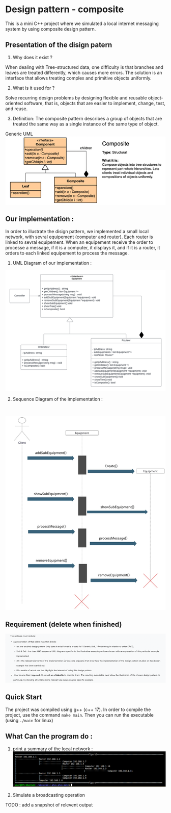 # Design pattern - composite
This is a mini C++ project where we simulated a local internet messaging system by using composite design pattern.


## Presentation of the disign patern

1. Why does it exist ? 
                           
When dealing with Tree-structured data, one difficulty is that branches and leaves are treated differently, which causes more errors. The solution is an interface that allows treating complex and primitive objects uniformly.

2. What is it used for ?
 
Solve recurring design problems by designing flexible and reusable object-oriented software, that is, objects that are easier to implement, change, test, and reuse.

3. Definition:
The composite pattern describes a group of objects that are treated the same way as a single instance of the same type of object. <br />
 
Generic UML <br />
![img.png](img.png)


## Our implementation :
In order to illustrate the disign pattern, we implemented a small local network, with sevral equipement (computer and router). Each router is linked to sevral equipement. When an equipement receive the order to processe a message, if it is a computer, it displays it, and if it is a router, it orders to each linked equipement to process the message. <br />
1. UML Diagram of our implementation : 

![UML Diagram.png](UML%20diagram.png)

2. Sequence Diagram of the implementation :
  <br />

![Sequence diagram.png](Sequence%20diagram.jpg)
  
## Requirement (delete when finished)
![img_1.png](img_1.png)
 
## Quick Start

The project was compiled using g++ (c++ 17). In order to compile the project, use the command `make main`. Then you can run the executable (using `./main` for linux) 

## What Can the program do : 

1. print a summary of the local network :
![network structure.png](network%20structure.png)

2. Simulate a broadcasting operation


TODO : add a snapshot of relevent output


